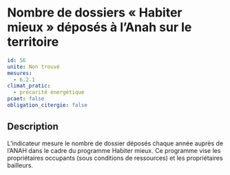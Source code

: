 # Nombre de dossiers « Habiter mieux » déposés à l’Anah sur le territoire
```yaml
id: 56
unite: Non trouvé
mesures:
  - 6.2.1
climat_pratic:
  - précarité énergétique
pcaet: false
obligation_citergie: false
```
## Description
L’indicateur mesure le nombre de dossier déposés chaque année auprès de l’ANAH dans le cadre du programme Habiter mieux. Ce programme vise les propriétaires occupants (sous conditions de ressources) et les propriétaires bailleurs.



